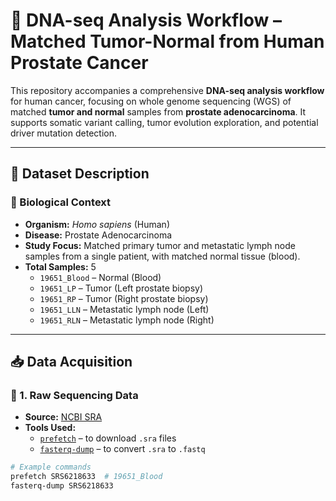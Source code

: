 # 🧬 DNA-seq Analysis Workflow – Matched Tumor-Normal from Human Prostate Cancer

This repository accompanies a comprehensive **DNA-seq analysis workflow** for human cancer, focusing on whole genome sequencing (WGS) of matched **tumor and normal** samples from **prostate adenocarcinoma**. It supports somatic variant calling, tumor evolution exploration, and potential driver mutation detection.

---

## 📁 Dataset Description

### 🔹 Biological Context

- **Organism:** *Homo sapiens* (Human)
- **Disease:** Prostate Adenocarcinoma
- **Study Focus:** Matched primary tumor and metastatic lymph node samples from a single patient, with matched normal tissue (blood).
- **Total Samples:** 5
  - `19651_Blood` – Normal (Blood)
  - `19651_LP` – Tumor (Left prostate biopsy)
  - `19651_RP` – Tumor (Right prostate biopsy)
  - `19651_LLN` – Metastatic lymph node (Left)
  - `19651_RLN` – Metastatic lymph node (Right)

---

## 📥 Data Acquisition

### 🔹 1. Raw Sequencing Data

- **Source:** [NCBI SRA](https://www.ncbi.nlm.nih.gov/sra)
- **Tools Used:**
  - [`prefetch`](https://github.com/ncbi/sra-tools) – to download `.sra` files
  - [`fasterq-dump`](https://github.com/ncbi/sra-tools) – to convert `.sra` to `.fastq`

```bash
# Example commands
prefetch SRS6218633  # 19651_Blood
fasterq-dump SRS6218633
```
